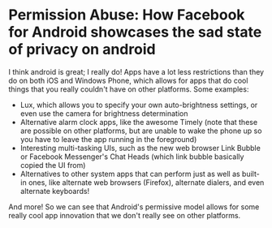 # Permission Abuse: How Facebook for Android showcases the sad state of privacy on android

I think android is great; I really do! Apps have a lot less restrictions than they do on both iOS and Windows Phone, which allows for apps that do cool things that you really couldn't have on other platforms. Some examples:

* Lux, which allows you to specify your own auto-brightness settings, or even use the camera for brightness determination
* Alternative alarm clock apps, like the awesome Timely (note that these are possible on other platforms, but are unable to wake the phone up so you have to leave the app running in the foreground)
* Interesting multi-tasking UIs, such as the new web browser Link Bubble or Facebook Messenger's Chat Heads (which link bubble basically copied the UI from)
* Alternatives to other system apps that can perform just as well as built-in ones, like alternate web browsers (Firefox), alternate dialers, and even alternate keyboards!

And more! So we can see that Android's permissive model allows for some really cool app innovation that we don't really see on other platforms.
